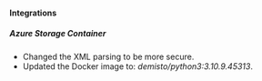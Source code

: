 
#### Integrations
##### Azure Storage Container
- Changed the XML parsing to be more secure.
- Updated the Docker image to: *demisto/python3:3.10.9.45313*.
